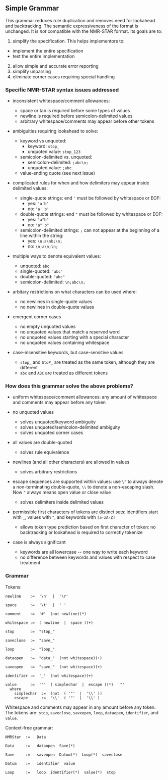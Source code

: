 ## Simple Grammar ##

This grammar reduces rule duplication and removes need for lookahead and backtracking.
The semantic expressiveness of the format is unchanged.
It is *not* compatible with the NMR-STAR format.  Its goals are to:

 1. simplify the specification.  This helps implementors to:
   - implement the entire specification
   - test the entire implementation
 2. allow simple and accurate error reporting 
 3. simplify unparsing
 4. eliminate corner cases requiring special handling


### Specific NMR-STAR syntax issues addressed ###

 - inconsistent whitespace/comment allowances:
   - space or tab is required before some types of values
   - newline is required before semicolon-delimited values
   - arbitrary whitespace/comments may appear before other tokens
 
 - ambiguities requiring lookahead to solve:
   - keyword vs unquoted:  
     - keyword: `stop_`
     - unquoted value: `stop_123`
   - semicolon-delimited vs. unquoted:  
     - semicolon-delimited: `;abc\n;`
     - unquoted value: `;abc`
   - value-ending quote (see next issue)
 
 - complicated rules for when and how delimiters may appear inside 
   delimited values:
   - single-quote strings: end `'` must be followed by whitespace or EOF:
     - yes: `'a'b'`
     - no: `'a' b'`
   - double-quote strings: end `"` must be followed by whitespace or EOF:
     - yes: `"a"b"`
     - no: `"a" b"`
   - semicolon-delimited strings:  `;` can not appear at the beginning of a line
     within the string:
     - yes: `\n;a\nb;\n;`
     - no: `\n;a\n;\n;`
 
 - multiple ways to denote equivalent values:
   - unquoted:  `abc`
   - single-quoted: `'abc'`
   - double-quoted: `"abc"`
   - semicolon-delimited: `\n;abc\n;`
 
 - arbitary restrictions on what characters can be used where:
   - no newlines in single-quote values
   - no newlines in double-quote values
 
 - emergent corner cases
   - no empty unquoted values
   - no unquoted values that match a reserved word
   - no unquoted values starting with a special character
   - no unquoted values containing whitespace
 
 - case-insensitive keywords, but case-sensitive values
   - `stop_` and `StoP_` are treated as the same token, although they are different
   - `abc` and `ABC` are treated as different tokens


### How does this grammar solve the above problems? ###

 - uniform whitespace/comment allowances:  any amount of whitespace
   and comments may appear before any token
 
 - no unquoted values
   - solves unquoted/keyword ambiguity
   - solves unquoted/semicolon-delimited ambiguity
   - solves unquoted corner cases
 
 - all values are double-quoted
   - solves rule equivalence
 
 - newlines (and all other characters) are allowed in values
   - solves arbitrary restrictions
 
 - escape sequences are supported within values:  use `\"` to always denote 
   a non-terminating double-quote, `\\` to denote a non-escaping slash.  Now
   `"` always means open value or close value
   - solves delimiters inside delimited values
 
 - permissible first characters of tokens are distinct sets:  identifiers
   start with `_`, values with `"`, and keywords with `[a-zA-Z]`
   - allows token type prediction based on first character of token: no
     backtracking or lookahead is required to correctly tokenize
 
 - case is always significant
   - keywords are all lowercase -- one way to write each keyword
   - no difference between keywords and values with respect to case treatment


### Grammar ###

Tokens:

    newline    :=  '\n'  |  '\r'
    
    space      :=  '\t'  |  ' '

    comment    :=  '#'  (not newline)(*)

    whitespace :=  ( newline  |  space )(+)

    stop       :=  "stop_"

    saveclose  :=  "save_"

    loop       :=  "loop_"

    dataopen   :=  "data_"  (not whitespace)(+)

    saveopen   :=  "save_"  (not whitespace)(+)

    identifier :=  '_'  (not whitespace)(+)
    
    value      :=  '"'  ( simplechar  |  escape )(*)  '"'
      where
        simplechar  :=  (not  ( '"'  |  '\\' ))
        escape      :=  '\\'  ( '"'  |  '\\' )

Whitespace and comments may appear in any amount before any token.  The tokens
are: `stop`, `saveclose`, `saveopen`, `loop`, `dataopen`, `identifier`, and `value`.

Context-free grammar:

    NMRStar  :=   Data 
        
    Data     :=   dataopen  Save(*)
        
    Save     :=   saveopen  Datum(*)  Loop(*)  saveclose
        
    Datum    :=   identifier  value
        
    Loop     :=   loop  identifier(*)  value(*)  stop
